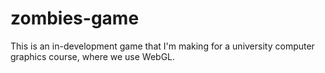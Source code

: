 # zombies-game

This is an in-development game that I'm making for a university computer graphics course, where we use WebGL.
